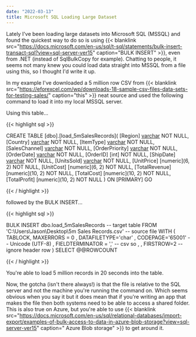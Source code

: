 ```yaml
---
date: "2022-03-13"
title: Microsoft SQL Loading Large Dataset
---
```


Lately I've been loading large datasets into Microsoft SQL (MSSQL) and found the quickest way to do so is using {{< blanklink src="https://docs.microsoft.com/en-us/sql/t-sql/statements/bulk-insert-transact-sql?view=sql-server-ver15" caption="BULK INSERT" >}}, even from .NET (instead of SqlBulkCopy for example). Chatting to people, it seems not many knew you could load data straight into MSSQL from a file using this, so I thought I'd write it up.

In my example I've downloaded a 5 million row CSV from {{< blanklink src="https://eforexcel.com/wp/downloads-18-sample-csv-files-data-sets-for-testing-sales/" caption="this" >}} neat source and used the following command to load it into my local MSSQL server.

Using this table...

{{< highlight sql >}}

CREATE TABLE [dbo].[load_5mSalesRecords](
	[Region] [varchar](64) NOT NULL,
	[Country] [varchar](64) NOT NULL,
	[ItemType] [varchar](32) NOT NULL,
	[SalesChannel] [varchar](16) NOT NULL,
	[OrderPriority] [varchar](1) NOT NULL,
	[OrderDate] [varchar](16) NOT NULL,
	[OrderID] [int] NOT NULL,
	[ShipDate] [varchar](16) NOT NULL,
	[UnitsSold] [varchar](8) NOT NULL,
	[UnitPrice] [numeric](6, 2) NOT NULL,
	[UnitCost] [numeric](6, 2) NOT NULL,
	[TotalRevenue] [numeric](10, 2) NOT NULL,
	[TotalCost] [numeric](10, 2) NOT NULL,
	[TotalProfit] [numeric](10, 2) NOT NULL
) ON [PRIMARY]
GO

{{< / highlight >}}

followed by the BULK INSERT...

{{< highlight sql >}}

BULK INSERT
dbo.load_5mSalesRecords -- target table
FROM
'C:\Users\Jason\Desktop\5m Sales Records.csv' -- source file
WITH
(
TABLOCK, MAXERRORS = 0
, DATAFILETYPE='char'
, CODEPAGE='65001' -- Unicode (UTF-8)
, FIELDTERMINATOR = ',' -- csv so ,
, FIRSTROW=2 -- ignore header row
)
SELECT @@ROWCOUNT

{{< / highlight >}}

You're able to load 5 million records in 20 seconds into the table.

Now, the gotcha (isn't there always!) is that the file is relative to the SQL server and not the machine you're running the command on. Which seems obvious when you say it but it does mean that if you're writing an app that makes the file then both systems need to be able to access a shared folder. This is also true on Azure, but you're able to use  {{< blanklink src="https://docs.microsoft.com/en-us/sql/relational-databases/import-export/examples-of-bulk-access-to-data-in-azure-blob-storage?view=sql-server-ver15" caption=" Azure Blob storage" >}} to get around it.

